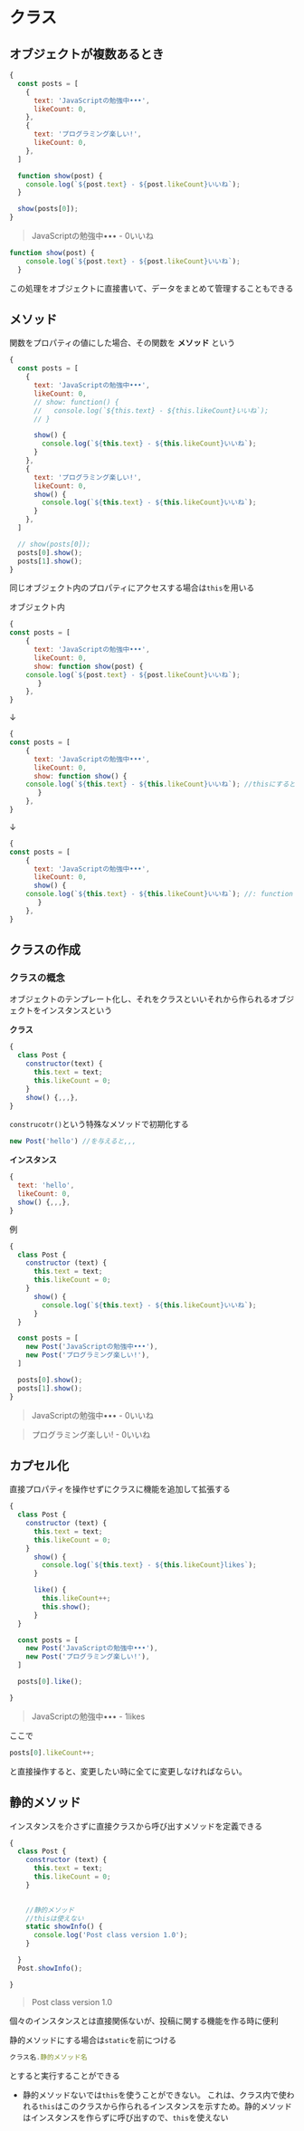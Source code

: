 # クラス

## オブジェクトが複数あるとき
```js:main.js
{
  const posts = [ 
    {
      text: 'JavaScriptの勉強中•••',
      likeCount: 0,
    }, 
    {
      text: 'プログラミング楽しい!',
      likeCount: 0,
    }, 
  ]

  function show(post) {
    console.log(`${post.text} - ${post.likeCount}いいね`); 
  }

  show(posts[0]);
}  
```
>JavaScriptの勉強中••• - 0いいね

```js:main.js
function show(post) {
    console.log(`${post.text} - ${post.likeCount}いいね`); 
  }
```
この処理をオブジェクトに直接書いて、データをまとめて管理することもできる


## メソッド
関数をプロパティの値にした場合、その関数を __メソッド__ という
```js:main.js
{
  const posts = [ 
    {
      text: 'JavaScriptの勉強中•••',
      likeCount: 0,
      // show: function() {
      //   console.log(`${this.text} - ${this.likeCount}いいね`); 
      // }

      show() {
        console.log(`${this.text} - ${this.likeCount}いいね`); 
      }
    }, 
    {
      text: 'プログラミング楽しい!',
      likeCount: 0,
      show() {
        console.log(`${this.text} - ${this.likeCount}いいね`); 
      }
    }, 
  ]

  // show(posts[0]);
  posts[0].show();
  posts[1].show();
}  
```
同じオブジェクト内のプロパティにアクセスする場合は`this`を用いる

オブジェクト内
```js:main.js
{
const posts = [ 
    {
      text: 'JavaScriptの勉強中•••',
      likeCount: 0,
      show: function show(post) {
    console.log(`${post.text} - ${post.likeCount}いいね`); 
       }
    }, 
}
```
↓
```js:main.js
{
const posts = [ 
    {
      text: 'JavaScriptの勉強中•••',
      likeCount: 0,
      show: function show() {
    console.log(`${this.text} - ${this.likeCount}いいね`); //thisにするとpostがなくなる
       }
    }, 
}
```
↓
```js:main.js
{
const posts = [ 
    {
      text: 'JavaScriptの勉強中•••',
      likeCount: 0,
      show() {
    console.log(`${this.text} - ${this.likeCount}いいね`); //: function showを省略可能
       }
    }, 
}
```


## クラスの作成
### クラスの概念
オブジェクトのテンプレート化し、それをクラスといいそれから作られるオブジェクトをインスタンスという

__クラス__
```js:main.js
{
  class Post {
    constructor(text) {
      this.text = text; 
      this.likeCount = 0; 
    }
    show() {,,,}, 
}
```
`construcotr()`という特殊なメソッドで初期化する
```js:main.js
new Post('hello') //を与えると,,,
```

__インスタンス__
```js:main.js
{
  text: 'hello', 
  likeCount: 0, 
  show() {,,,},
}
```



例
```js:main.js
{
  class Post {
    constructor (text) {
      this.text = text; 
      this.likeCount = 0; 
    }
      show() {
        console.log(`${this.text} - ${this.likeCount}いいね`); 
      }
  }

  const posts = [ 
    new Post('JavaScriptの勉強中•••'),
    new Post('プログラミング楽しい!'),
  ]

  posts[0].show();
  posts[1].show();
}  
```
>JavaScriptの勉強中••• - 0いいね

>プログラミング楽しい! - 0いいね


## カプセル化
直接プロパティを操作せずにクラスに機能を追加して拡張する
```js:main.js
{
  class Post {
    constructor (text) {
      this.text = text; 
      this.likeCount = 0; 
    }
      show() {
        console.log(`${this.text} - ${this.likeCount}likes`); 
      }

      like() {
        this.likeCount++; 
        this.show();
      }
  }

  const posts = [ 
    new Post('JavaScriptの勉強中•••'),
    new Post('プログラミング楽しい!'),
  ]

  posts[0].like();

}  
```
>JavaScriptの勉強中••• - 1likes

ここで
```js:main.js
posts[0].likeCount++;
```
と直接操作すると、変更したい時に全てに変更しなければならい。


## 静的メソッド
インスタンスを介さずに直接クラスから呼び出すメソッドを定義できる
```js:main.js
{
  class Post {
    constructor (text) {
      this.text = text; 
      this.likeCount = 0; 
    }
     

    //静的メソッド
    //thisは使えない
    static showInfo() {
      console.log('Post class version 1.0'); 
    }

  }
  Post.showInfo(); 

}  
```
>Post class version 1.0

個々のインスタンスとは直接関係ないが、投稿に関する機能を作る時に便利

静的メソッドにする場合は`static`を前につける
```js:main.js
クラス名.静的メソッド名
```
とすると実行することができる

* 静的メソッドないでは`this`を使うことができない。
これは、クラス内で使われる`this`はこのクラスから作られるインスタンスを示すため。静的メソッドはインスタンスを作らずに呼び出すので、`this`を使えない
